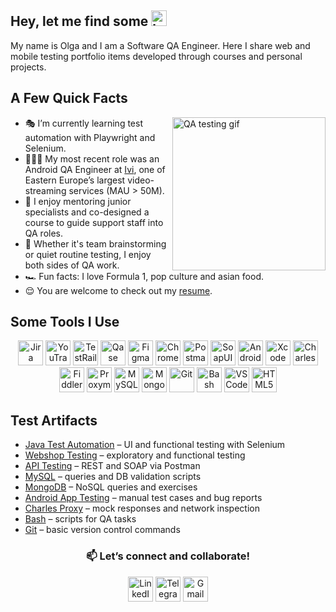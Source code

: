 <h2>Hey, let me find some <img src="https://em-content.zobj.net/source/microsoft-teams/363/lady-beetle_1f41e.png" height="25" alt="ladybug"></h2>

<p>My name is Olga and I am a Software QA Engineer. Here I share web and mobile testing portfolio items developed through courses and personal projects.</p>

<h2>A Few Quick Facts</h2>
<img align="right" src="https://i.pinimg.com/originals/d2/12/ce/d212ce4c95954faf7427fbe941a554f8.gif" height="245" alt="QA testing gif">
<ul>
  <li>🎭 I’m currently learning test automation with Playwright and Selenium.</li>
  <li>👩🏻‍💻 My most recent role was an Android QA Engineer at <a href="https://www.ivi.ru/">Ivi</a>, one of Eastern Europe’s largest video-streaming services (MAU > 50M).</li>
  <li>📖 I enjoy mentoring junior specialists and co-designed a course to guide support staff into QA roles.</li>
  <li>🤝 Whether it's team brainstorming or quiet routine testing, I enjoy both sides of QA work.</li>
  <li>🏎️ Fun facts: I love Formula 1, pop culture and asian food.</li>
  <li>😌 You are welcome to check out my <a href="https://drive.google.com/file/d/1mqViTjwJLErSLtRAevzvQUk9YSA_3iHo/view?usp=sharing">resume</a>.</li>
</ul>

<h2>Some Tools I Use</h2>
<p align="center">
  <img src="https://cdn.jsdelivr.net/gh/devicons/devicon/icons/jira/jira-original.svg" title="Jira" alt="Jira" width="40" height="40"/>
  <img src="https://upload.wikimedia.org/wikipedia/commons/thumb/8/8d/YouTrack_Icon.svg/1024px-YouTrack_Icon.svg.png" title="YouTrack" alt="YouTrack" width="40" height="40"/>
  <img src="https://codahosted.io/packs/21236/unversioned/assets/LOGO/ba1091c59bab89cd2fd0f289622731fe16113d7b00905abe64759c313a4b73b76c1b0426076ed76cb74752234c734131df46992d5b8b48fc13e264240e4f7119f736cfeb64df36ded54b5cbf6198b9cadedf18dd0cac5c7dbcd16e6336c29363cd1292ba" title="TestRail" alt="TestRail" width="40" height="40"/>
  <img src="https://luna1.co/eb0187.png" title="Qase" alt="Qase" width="40" height="40"/>
  <img src="https://cdn.jsdelivr.net/gh/devicons/devicon/icons/figma/figma-original.svg" title="Figma" alt="Figma" width="40" height="40"/>
  <img src="https://d33wubrfki0l68.cloudfront.net/38b5c953a4667366685d55db55d057c86db1fc54/a0fdc/static/acae6b24d940347661ca901ea07f47c1/chrome-dev-logo-icon.png" title="Chrome DevTools" alt="Chrome DevTools" width="40" height="40"/>
  <img src="https://www.svgrepo.com/show/354202/postman-icon.svg" title="Postman" alt="Postman" width="40" height="40"/>
  <img src="https://encrypted-tbn0.gstatic.com/images?q=tbn:ANd9GcTDLj-17hLuPse4K5lo4VLNFRn89rjLSB-KKIZMdNjB0Q&s" title="SoapUI" alt="SoapUI" width="40" height="40"/>
  <img src="https://cdn.jsdelivr.net/gh/devicons/devicon/icons/androidstudio/androidstudio-original.svg" title="Android Studio" alt="Android Studio" width="40" height="40"/>
  <img src="https://cdn.jsdelivr.net/gh/devicons/devicon/icons/xcode/xcode-original.svg" title="Xcode" alt="Xcode" width="40" height="40"/>
  <img src="https://64.media.tumblr.com/c40e81596f30adf8690ee26aa12e888f/tumblr_inline_ob8z21ogTu1r2onau_400.png" title="Charles Proxy" alt="Charles Proxy" width="40" height="40"/>
  <img src="https://www.megaleechers.com/storage/Fiddler-Everywhere-Icon.png" title="Fiddler" alt="Fiddler" width="40" height="40"/>
  <img src="https://ph-files.imgix.net/f1aba60e-b071-4afd-bde6-7c123853a3ae.png?auto=format" title="Proxyman" alt="Proxyman" width="40" height="40"/>
  <img src="https://cdn.jsdelivr.net/gh/devicons/devicon/icons/mysql/mysql-original.svg" title="MySQL" alt="MySQL" width="40" height="40"/>
  <img src="https://cdn.jsdelivr.net/gh/devicons/devicon/icons/mongodb/mongodb-original.svg" title="MongoDB" alt="MongoDB" width="40" height="40"/>
  <img src="https://cdn.jsdelivr.net/gh/devicons/devicon/icons/git/git-original.svg" title="Git" alt="Git" width="40" height="40"/>
  <img src="https://upload.wikimedia.org/wikipedia/commons/thumb/4/4b/Bash_Logo_Colored.svg/1024px-Bash_Logo_Colored.svg.png" title="Bash" alt="Bash" width="40" height="40"/>
  <img src="https://cdn.jsdelivr.net/gh/devicons/devicon/icons/vscode/vscode-original.svg" title="VS Code" alt="VS Code" width="40" height="40"/>
  <img src="https://cdn-icons-png.flaticon.com/512/919/919827.png" title="HTML5" alt="HTML5" width="40" height="40"/>
</p>

<h2>Test Artifacts</h2>
<ul>
  <li><a href="https://github.com/osukhorukova/JavaTestAutomation">Java Test Automation</a> – UI and functional testing with Selenium</li>
  <li><a href="https://github.com/osukhorukova/web_testing">Webshop Testing</a> – exploratory and functional testing</li>
  <li><a href="https://github.com/osukhorukova/api_testing">API Testing</a> – REST and SOAP via Postman</li>
  <li><a href="https://github.com/osukhorukova/sql">MySQL</a> – queries and DB validation scripts</li>
  <li><a href="https://github.com/osukhorukova/mongodb">MongoDB</a> – NoSQL queries and exercises</li>
  <li><a href="https://github.com/osukhorukova/mobile_testing">Android App Testing</a> – manual test cases and bug reports</li>
  <li><a href="https://github.com/osukhorukova/charlesproxy">Charles Proxy</a> – mock responses and network inspection</li>
  <li><a href="https://github.com/osukhorukova/bash">Bash</a> – scripts for QA tasks</li>
  <li><a href="https://github.com/osukhorukova/git">Git</a> – basic version control commands</li>
</ul>

<h3 align="center">📫 Let’s connect and collaborate!</h3>
<p align="center">
  <a href="https://www.linkedin.com/in/osukhorukova/"><img src="https://img.icons8.com/?size=512&id=13930&format=png" width="40" height="40" alt="LinkedIn"/></a>
  <a href="https://t.me/olyaskh"><img src="https://img.icons8.com/?size=512&id=63306&format=png" width="40" height="40" alt="Telegram"/></a>
  <a href="mailto:o.skhrkv@gmail.com"><img src="https://img.icons8.com/?size=512&id=P7UIlhbpWzZm&format=png" width="40" height="40" alt="Gmail"/></a>
</p>
